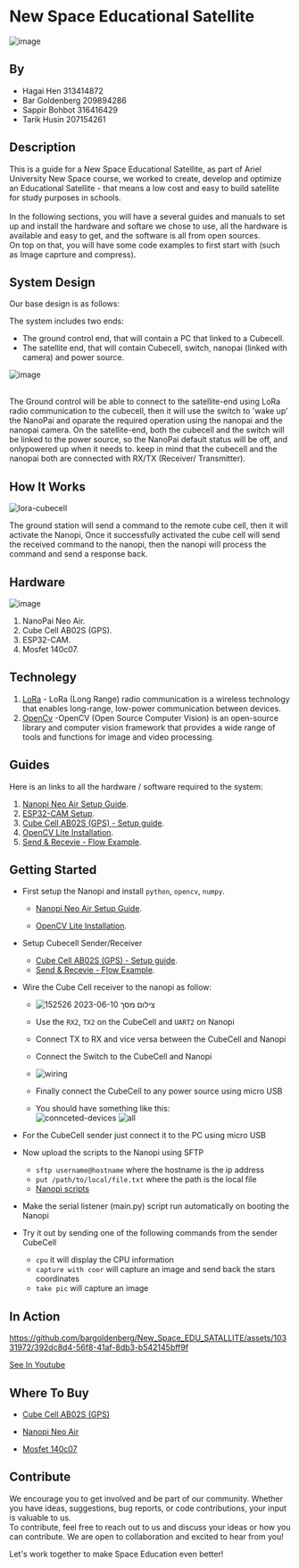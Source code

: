 # New Space Educational Satellite
![image](https://github.com/bargoldenberg/New_Space_EDU_SATALLITE/assets/92790326/b3bb687e-611c-4ff8-8985-c56462b83763)

## By
- Hagai Hen 313414872
- Bar Goldenberg 209894286
- Sappir Bohbot 316416429
- Tarik Husin 207154261


## Description

This is a guide for a New Space Educational Satellite, as part of Ariel University New Space course, we worked to create, develop and optimize an Educational Satellite - that means a low cost and easy to build satellite for study purposes in schools.<br/>
<br/>
In the following sections, you will have a several guides and manuals to set up and install the hardware and softare we chose to use, all the hardware is available and easy to get, and the software is all from open sources.<br/>
On top on that, you will have some code examples to first start with (such as Image caprture and compress). <br/> 

## System Design

Our base design is as follows:
<br/>

The system includes two ends:
* The ground control end, that will contain a PC that linked to a Cubecell.
* The satellite end, that will contain Cubecell, switch, nanopai (linked with camera) and power source.

![image](https://github.com/bargoldenberg/New_Space_EDU_SATALLITE/assets/92790326/ee69381d-149d-4835-bc5c-24dcd3af1d63)


<br/>
The Ground control will be able to connect to the satellite-end using LoRa radio communication to the cubecell, then it will use the switch to 'wake up' the NanoPai and oparate the required operation using the nanopai and the nanopai camera. On the satellite-end, both the cubecell and the switch will be linked to the power source, so the NanoPai default status will be off, and onlypowered up when it needs to.  keep in mind that the cubecell and the nanopai both are connected with RX/TX (Receiver/ Transmitter).

## How It Works

![lora-cubecell](https://github.com/bargoldenberg/New_Space_EDU_SATALLITE/assets/10331972/05234a92-aa53-402e-add0-fcb9e0f64bc7)

The ground station will send a command to the remote cube cell, then it will activate the Nanopi, Once it successfully activated the cube cell will send the received command to the nanopi, then the nanopi will process the command and send a response back.


## Hardware
![image](https://github.com/bargoldenberg/New_Space_EDU_SATALLITE/assets/92790326/4afba33d-81dc-465f-a63e-c8b040a6faf2)


1. NanoPai Neo Air.
2. Cube Cell AB02S (GPS).
3. ESP32-CAM.
4. Mosfet 140c07.

## Technolegy

1. [LoRa](https://en.wikipedia.org/wiki/LoRa) - LoRa (Long Range) radio communication is a wireless technology that enables long-range, low-power communication between devices.
2. [OpenCv](https://opencv.org/) -OpenCV (Open Source Computer Vision) is an open-source library and computer vision framework that provides a wide range of tools and functions for image and video processing.



## Guides 

Here is an links to all the hardware  / software required to the system:

1. [Nanopi Neo Air Setup Guide](https://github.com/bargoldenberg/New_Space_EDU_SATALLITE/blob/main/Nanopi-Neo-Air/readme.md).
2. [ESP32-CAM Setup](https://github.com/bargoldenberg/New_Space_EDU_SATALLITE/blob/main/ESP32-CAM/README.md).
3. [Cube Cell AB02S (GPS) - Setup guide](https://github.com/bargoldenberg/New_Space_EDU_SATALLITE/blob/main/SetUpCubeCell.md).
4. [OpenCV Lite Installation](https://github.com/bargoldenberg/New_Space_EDU_SATALLITE/blob/main/Nanopi-Neo-Air/InstallOpenCV.md).
5. [Send & Recevie - Flow Example](https://github.com/bargoldenberg/New_Space_EDU_SATALLITE/blob/main/Send-Receive/readme.md).


## Getting Started

- First setup the Nanopi and install `python`, `opencv`, `numpy`.
    - [Nanopi Neo Air Setup Guide](https://github.com/bargoldenberg/New_Space_EDU_SATALLITE/blob/main/Nanopi-Neo-Air/readme.md).

    - [OpenCV Lite Installation](https://github.com/bargoldenberg/New_Space_EDU_SATALLITE/blob/main/Nanopi-Neo-Air/InstallOpenCV.md).

- Setup Cubecell Sender/Receiver
    - [Cube Cell AB02S (GPS) - Setup guide](https://github.com/bargoldenberg/New_Space_EDU_SATALLITE/blob/main/SetUpCubeCell.md).
    - [Send & Recevie - Flow Example](https://github.com/bargoldenberg/New_Space_EDU_SATALLITE/blob/main/Send-Receive/readme.md).

- Wire the Cube Cell receiver to the nanopi as follow:
    - ![צילום מסך 2023-06-10 152526](https://github.com/bargoldenberg/New_Space_EDU_SATALLITE/assets/10331972/91c7e633-1ffa-4ce5-a244-6d75995edcf2)

    - Use the `RX2`, `TX2` on the CubeCell and `UART2` on Nanopi
    - Connect TX to RX and vice versa between the CubeCell and Nanopi
    - Connect the Switch to the CubeCell and Nanopi
    - ![wiring](https://github.com/bargoldenberg/New_Space_EDU_SATALLITE/assets/10331972/c5206faa-f7c4-457d-b075-f22b753e68da)
    - Finally connect the CubeCell to any power source using micro USB
    - You should have something like this:  
    ![connceted-devices](https://github.com/bargoldenberg/New_Space_EDU_SATALLITE/assets/10331972/a8045bdb-ba49-4662-b2c6-82b33f4de619)
    ![all](https://github.com/bargoldenberg/New_Space_EDU_SATALLITE/assets/10331972/89419069-1d36-4d22-9c60-56bf665c6d38)


- For the CubeCell sender just connect it to the PC using micro USB

- Now upload the scripts to the Nanopi using SFTP
    - `sftp username@hostname` where the hostname is the ip address
    - `put /path/to/local/file.txt` where the path is the local file
    - [Nanopi scripts](https://github.com/bargoldenberg/New_Space_EDU_SATALLITE/tree/main/PythonScriptsNanoPI)

- Make the serial listener (main.py) script run automatically on booting the Nanopi

- Try it out by sending one of the following commands from the sender CubeCell 
    - `cpu` it will display the CPU information
    - `capture with coor` will capture an image and send back the stars coordinates 
    - `take pic` will capture an image


## In Action 

https://github.com/bargoldenberg/New_Space_EDU_SATALLITE/assets/10331972/392dc8d4-56f8-41af-8db3-b542145bff9f

<a href="https://www.youtube.com/watch?v=Cn-0ReZ9dG0" target="_blank">See In Youtube </a> 


## Where To Buy

- <a href="https://nettigo.eu/products/heltec-cubecell-gps-6502-htcc-ab02s-lora-868-mhz-development-board-with-gps" target="_blank"> Cube Cell AB02S (GPS) </a>
    
- <a href="https://www.amazon.com/NanoPi-NEO-Air-Quad-core-Cortex-A7-Allwinner-Bluetooth/dp/B0B2K8QB3F" target="_blank">Nanopi Neo Air</a>
    
- <a href="https://www.ebay.com/itm/191947831394?hash=item2cb0fb7862:g:0ToAAOSwgD9cmED2&amdata=enc%3AAQAIAAAA4GJMdlHlRgLIC3wQI6xSN15sF%2BeL%2B9bMMsQBwor22tu%2BAN0EXxFKjZ4A57NqP%2FnkJ9SekudMgqAx3LurJpVjKiDesjIQeitXztpfsTVVbMJcUeBSywcaUwIfSd2ZoF4bApHXy%2B2N5MT0vFeVA5BcEm1uMdHP2adUugfwtVCsY%2FitzKYVGBJVDDpKMc7RuOFUC1Oif1uuWKzRNpJTEWOee%2BEixAnrCo3F%2BXdiEDiNhXapwg1dDMmXMlkbd%2B%2FoNgsUDKlwrfMvKkYDgFQI0n7F6iLnl1FLkOvDa1nlGoWtm0eG%7Ctkp%3ABk9SR6DMgeeUYg" target="_blank"> Mosfet 140c07 </a>
 
## Contribute

We encourage you to get involved and be part of our community. Whether you have ideas, suggestions, bug reports, or code contributions, your input is valuable to us.<br/>
To contribute, feel free to reach out to us and discuss your ideas or how you can contribute. We are open to collaboration and excited to hear from you! <br/>

Let's work together to make Space Education even better!


